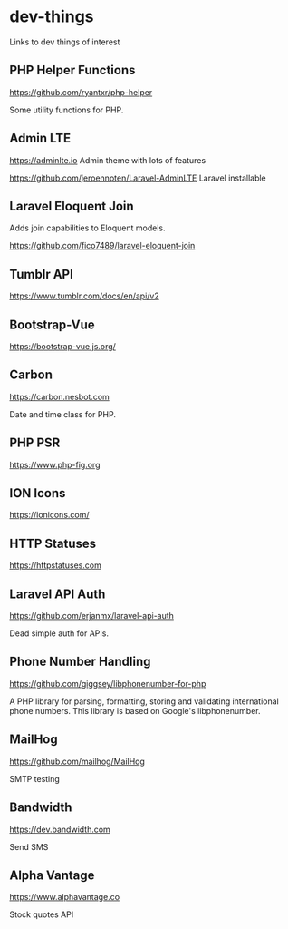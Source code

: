 # dev-things
Links to dev things of interest

## PHP Helper Functions

https://github.com/ryantxr/php-helper

Some utility functions for PHP.

## Admin LTE

https://adminlte.io Admin theme with lots of features

https://github.com/jeroennoten/Laravel-AdminLTE Laravel installable

## Laravel Eloquent Join

Adds join capabilities to Eloquent models.

https://github.com/fico7489/laravel-eloquent-join

## Tumblr API

https://www.tumblr.com/docs/en/api/v2

## Bootstrap-Vue

https://bootstrap-vue.js.org/

## Carbon

https://carbon.nesbot.com

Date and time class for PHP.

## PHP PSR

https://www.php-fig.org

## ION Icons

https://ionicons.com/

## HTTP Statuses

https://httpstatuses.com

## Laravel API Auth
https://github.com/erjanmx/laravel-api-auth

Dead simple auth for APIs.

## Phone Number Handling
https://github.com/giggsey/libphonenumber-for-php

A PHP library for parsing, formatting, storing and validating international phone numbers. This library is based on Google's libphonenumber.

## MailHog

https://github.com/mailhog/MailHog

SMTP testing

## Bandwidth

https://dev.bandwidth.com

Send SMS

## Alpha Vantage

https://www.alphavantage.co

Stock quotes API

